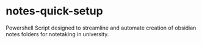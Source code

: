 # notes-quick-setup

Powershell Script designed to streamline and automate creation of obsidian notes folders for notetaking in university.

